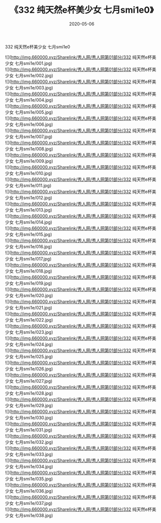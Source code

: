 ﻿---
layout: post
title:  《332 纯天然e杯美少女 七月smi1e0》
date:   2020-05-06
img: http://img.660000.xyz/Sharelink/秀人网/秀人网第01部分/332 纯天然e杯美少女 七月smi1e0/000.jpg
categories: [美女, 清纯, 唯美]
---

332 纯天然e杯美少女 七月smi1e0

  ![](http://img.660000.xyz/Sharelink/秀人网/秀人网第01部分/332 纯天然e杯美少女 七月smi1e/001.jpg) <br> ![](http://img.660000.xyz/Sharelink/秀人网/秀人网第01部分/332 纯天然e杯美少女 七月smi1e/002.jpg) <br> ![](http://img.660000.xyz/Sharelink/秀人网/秀人网第01部分/332 纯天然e杯美少女 七月smi1e/003.jpg) <br> ![](http://img.660000.xyz/Sharelink/秀人网/秀人网第01部分/332 纯天然e杯美少女 七月smi1e/004.jpg) <br> ![](http://img.660000.xyz/Sharelink/秀人网/秀人网第01部分/332 纯天然e杯美少女 七月smi1e/005.jpg) <br> ![](http://img.660000.xyz/Sharelink/秀人网/秀人网第01部分/332 纯天然e杯美少女 七月smi1e/006.jpg) <br> ![](http://img.660000.xyz/Sharelink/秀人网/秀人网第01部分/332 纯天然e杯美少女 七月smi1e/007.jpg) <br> ![](http://img.660000.xyz/Sharelink/秀人网/秀人网第01部分/332 纯天然e杯美少女 七月smi1e/008.jpg) <br> ![](http://img.660000.xyz/Sharelink/秀人网/秀人网第01部分/332 纯天然e杯美少女 七月smi1e/009.jpg) <br> ![](http://img.660000.xyz/Sharelink/秀人网/秀人网第01部分/332 纯天然e杯美少女 七月smi1e/010.jpg) <br> ![](http://img.660000.xyz/Sharelink/秀人网/秀人网第01部分/332 纯天然e杯美少女 七月smi1e/011.jpg) <br> ![](http://img.660000.xyz/Sharelink/秀人网/秀人网第01部分/332 纯天然e杯美少女 七月smi1e/012.jpg) <br> ![](http://img.660000.xyz/Sharelink/秀人网/秀人网第01部分/332 纯天然e杯美少女 七月smi1e/013.jpg) <br> ![](http://img.660000.xyz/Sharelink/秀人网/秀人网第01部分/332 纯天然e杯美少女 七月smi1e/014.jpg) <br> ![](http://img.660000.xyz/Sharelink/秀人网/秀人网第01部分/332 纯天然e杯美少女 七月smi1e/015.jpg) <br> ![](http://img.660000.xyz/Sharelink/秀人网/秀人网第01部分/332 纯天然e杯美少女 七月smi1e/016.jpg) <br> ![](http://img.660000.xyz/Sharelink/秀人网/秀人网第01部分/332 纯天然e杯美少女 七月smi1e/017.jpg) <br> ![](http://img.660000.xyz/Sharelink/秀人网/秀人网第01部分/332 纯天然e杯美少女 七月smi1e/018.jpg) <br> ![](http://img.660000.xyz/Sharelink/秀人网/秀人网第01部分/332 纯天然e杯美少女 七月smi1e/019.jpg) <br> ![](http://img.660000.xyz/Sharelink/秀人网/秀人网第01部分/332 纯天然e杯美少女 七月smi1e/020.jpg) <br> ![](http://img.660000.xyz/Sharelink/秀人网/秀人网第01部分/332 纯天然e杯美少女 七月smi1e/021.jpg) <br> ![](http://img.660000.xyz/Sharelink/秀人网/秀人网第01部分/332 纯天然e杯美少女 七月smi1e/022.jpg) <br> ![](http://img.660000.xyz/Sharelink/秀人网/秀人网第01部分/332 纯天然e杯美少女 七月smi1e/023.jpg) <br> ![](http://img.660000.xyz/Sharelink/秀人网/秀人网第01部分/332 纯天然e杯美少女 七月smi1e/024.jpg) <br> ![](http://img.660000.xyz/Sharelink/秀人网/秀人网第01部分/332 纯天然e杯美少女 七月smi1e/025.jpg) <br> ![](http://img.660000.xyz/Sharelink/秀人网/秀人网第01部分/332 纯天然e杯美少女 七月smi1e/026.jpg) <br> ![](http://img.660000.xyz/Sharelink/秀人网/秀人网第01部分/332 纯天然e杯美少女 七月smi1e/027.jpg) <br> ![](http://img.660000.xyz/Sharelink/秀人网/秀人网第01部分/332 纯天然e杯美少女 七月smi1e/028.jpg) <br> ![](http://img.660000.xyz/Sharelink/秀人网/秀人网第01部分/332 纯天然e杯美少女 七月smi1e/029.jpg) <br> ![](http://img.660000.xyz/Sharelink/秀人网/秀人网第01部分/332 纯天然e杯美少女 七月smi1e/030.jpg) <br> ![](http://img.660000.xyz/Sharelink/秀人网/秀人网第01部分/332 纯天然e杯美少女 七月smi1e/031.jpg) <br> ![](http://img.660000.xyz/Sharelink/秀人网/秀人网第01部分/332 纯天然e杯美少女 七月smi1e/032.jpg) <br> ![](http://img.660000.xyz/Sharelink/秀人网/秀人网第01部分/332 纯天然e杯美少女 七月smi1e/033.jpg) <br> ![](http://img.660000.xyz/Sharelink/秀人网/秀人网第01部分/332 纯天然e杯美少女 七月smi1e/034.jpg) <br> ![](http://img.660000.xyz/Sharelink/秀人网/秀人网第01部分/332 纯天然e杯美少女 七月smi1e/035.jpg) <br> ![](http://img.660000.xyz/Sharelink/秀人网/秀人网第01部分/332 纯天然e杯美少女 七月smi1e/036.jpg) <br> ![](http://img.660000.xyz/Sharelink/秀人网/秀人网第01部分/332 纯天然e杯美少女 七月smi1e/037.jpg) <br> ![](http://img.660000.xyz/Sharelink/秀人网/秀人网第01部分/332 纯天然e杯美少女 七月smi1e/038.jpg) <br>